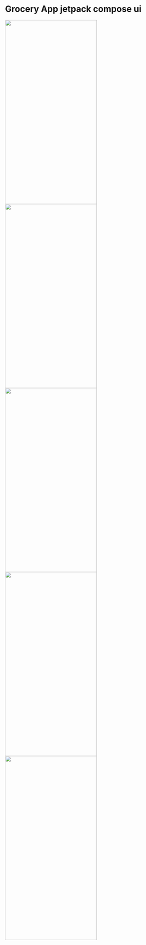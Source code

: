 # Grocery App jetpack compose ui
<img src="https://github.com/Pradeep-root/jetpack_compose_grocery_app/assets/26626575/2b2cf4e3-3315-420f-a62b-aadf0faa662d" width="300" height="600">
<img src="https://github.com/Pradeep-root/jetpack_compose_grocery_app/assets/26626575/b66943d7-a0e2-444a-882b-6b434b98f627" width="300" height="600">
<img src="https://github.com/Pradeep-root/jetpack_compose_grocery_app/assets/26626575/4e57a1f2-00e9-46cc-835d-157618108373" width="300" height="600">
<img src="https://github.com/Pradeep-root/jetpack_compose_grocery_app/assets/26626575/2e078524-959a-42d4-87dc-c4943b668495" width="300" height="600">
<img src="https://github.com/Pradeep-root/jetpack_compose_grocery_app/assets/26626575/518e8c6f-b5d0-4f2d-b2cd-c40672e3f5d7" width="300" height="600">



